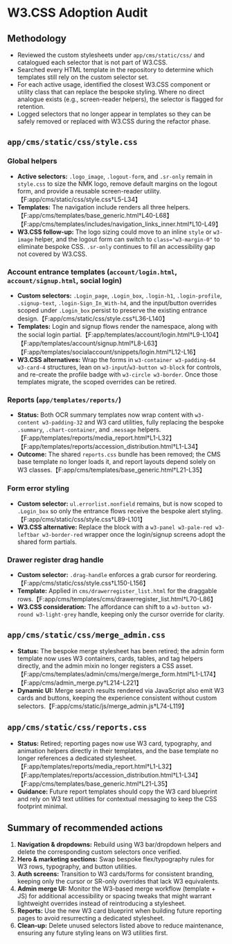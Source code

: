 # W3.CSS Adoption Audit

## Methodology
- Reviewed the custom stylesheets under `app/cms/static/css/` and catalogued each selector that is not part of W3.CSS.
- Searched every HTML template in the repository to determine which templates still rely on the custom selector set.
- For each active usage, identified the closest W3.CSS component or utility class that can replace the bespoke styling. Where no direct analogue exists (e.g., screen-reader helpers), the selector is flagged for retention.
- Logged selectors that no longer appear in templates so they can be safely removed or replaced with W3.CSS during the refactor phase.

## `app/cms/static/css/style.css`

### Global helpers
- **Active selectors:** `.logo_image`, `.logout-form`, and `.sr-only` remain in `style.css` to size the NMK logo, remove default margins on the logout form, and provide a reusable screen-reader utility.【F:app/cms/static/css/style.css†L5-L34】
- **Templates:** The navigation include renders all three helpers.【F:app/cms/templates/base_generic.html†L40-L68】【F:app/cms/templates/includes/navigation_links_inner.html†L10-L49】
- **W3.CSS follow-up:** The logo sizing could move to an inline `style` or `w3-image` helper, and the logout form can switch to `class="w3-margin-0"` to eliminate bespoke CSS. `.sr-only` continues to fill an accessibility gap not covered by W3.CSS.

### Account entrance templates (`account/login.html`, `account/signup.html`, social login)
- **Custom selectors:** `.Login_page`, `.Login_box`, `.login-h1`, `.login-profile`, `.signup-text`, `.login-Sign_In_With-h4`, and the input/button overrides scoped under `.Login_box` persist to preserve the existing entrance design.【F:app/cms/static/css/style.css†L36-L140】
- **Templates:** Login and signup flows render the namespace, along with the social login partial.【F:app/templates/account/login.html†L9-L104】【F:app/templates/account/signup.html†L8-L63】【F:app/templates/socialaccount/snippets/login.html†L12-L16】
- **W3.CSS alternatives:** Wrap the forms in `w3-container w3-padding-64 w3-card-4` structures, lean on `w3-input`/`w3-button w3-block` for controls, and re-create the profile badge with `w3-circle w3-border`. Once those templates migrate, the scoped overrides can be retired.

### Reports (`app/templates/reports/`)
- **Status:** Both OCR summary templates now wrap content with `w3-content w3-padding-32` and W3 card utilities, fully replacing the bespoke `.summary`, `.chart-container`, and `.message` helpers.【F:app/templates/reports/media_report.html†L1-L32】【F:app/templates/reports/accession_distribution.html†L1-L34】
- **Outcome:** The shared `reports.css` bundle has been removed; the CMS base template no longer loads it, and report layouts depend solely on W3 classes.【F:app/cms/templates/base_generic.html†L21-L35】

### Form error styling
- **Custom selector:** `ul.errorlist.nonfield` remains, but is now scoped to `.Login_box` so only the entrance flows receive the bespoke alert styling.【F:app/cms/static/css/style.css†L89-L101】
- **W3.CSS alternative:** Replace the block with a `w3-panel w3-pale-red w3-leftbar w3-border-red` wrapper once the login/signup screens adopt the shared form partials.

### Drawer register drag handle
- **Custom selector:** `.drag-handle` enforces a grab cursor for reordering.【F:app/cms/static/css/style.css†L150-L156】
- **Template:** Applied in `cms/drawerregister_list.html` for the draggable rows.【F:app/cms/templates/cms/drawerregister_list.html†L70-L86】
- **W3.CSS consideration:** The affordance can shift to a `w3-button w3-round w3-light-grey` handle, keeping only the cursor override for clarity.

## `app/cms/static/css/merge_admin.css`
- **Status:** The bespoke merge stylesheet has been retired; the admin form template now uses W3 containers, cards, tables, and tag helpers directly, and the admin mixin no longer registers a CSS asset.【F:app/cms/templates/admin/cms/merge/merge_form.html†L1-L174】【F:app/cms/admin_merge.py†L214-L221】
- **Dynamic UI:** Merge search results rendered via JavaScript also emit W3 cards and buttons, keeping the experience consistent without custom selectors.【F:app/cms/static/js/merge_admin.js†L74-L119】

## `app/cms/static/css/reports.css`
- **Status:** Retired; reporting pages now use W3 card, typography, and animation helpers directly in their templates, and the base template no longer references a dedicated stylesheet.【F:app/templates/reports/media_report.html†L1-L32】【F:app/templates/reports/accession_distribution.html†L1-L34】【F:app/cms/templates/base_generic.html†L21-L35】
- **Guidance:** Future report templates should copy the W3 card blueprint and rely on W3 text utilities for contextual messaging to keep the CSS footprint minimal.

## Summary of recommended actions
1. **Navigation & dropdowns:** Rebuild using W3 bar/dropdown helpers and delete the corresponding custom selectors once verified.
2. **Hero & marketing sections:** Swap bespoke flex/typography rules for W3 rows, typography, and button utilities.
3. **Auth screens:** Transition to W3 cards/forms for consistent branding, keeping only the cursor or SR-only overrides that lack W3 equivalents.
4. **Admin merge UI:** Monitor the W3-based merge workflow (template + JS) for additional accessibility or spacing tweaks that might warrant lightweight overrides instead of reintroducing a stylesheet.
5. **Reports:** Use the new W3 card blueprint when building future reporting pages to avoid resurrecting a dedicated stylesheet.
6. **Clean-up:** Delete unused selectors listed above to reduce maintenance, ensuring any future styling leans on W3 utilities first.
